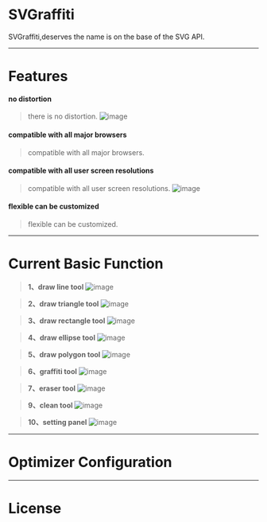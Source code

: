 # SVGraffiti
 SVGraffiti,deserves the name is on the base of the SVG API.

----------

# Features

#### **no distortion**
> there is no distortion.
> ![image](https://github.com/linmingdao/SVGraffiti/raw/master/screenshots/no_distortion.gif)

#### **compatible with all major browsers**
> compatible with all major browsers.

#### **compatible with all user screen resolutions**
> compatible with all user screen resolutions.
> ![image](https://github.com/linmingdao/SVGraffiti/raw/master/screenshots/screen_resolutions.gif)

#### **flexible can be customized**
> flexible can be customized.

----------

# Current Basic Function

> **1、draw line tool**
> ![image](https://github.com/linmingdao/SVGraffiti/raw/master/screenshots/drawLine.gif)

> **2、draw triangle tool**
> ![image](https://github.com/linmingdao/SVGraffiti/raw/master/screenshots/drawTriangle.gif)

> **3、draw rectangle tool**
> ![image](https://github.com/linmingdao/SVGraffiti/raw/master/screenshots/drawRectangle.gif)

> **4、draw ellipse tool**
> ![image](https://github.com/linmingdao/SVGraffiti/raw/master/screenshots/drawEllipse.gif)

> **5、draw polygon tool**
> ![image](https://github.com/linmingdao/SVGraffiti/raw/master/screenshots/drawPolygon.gif)

> **6、graffiti tool**
> ![image](https://github.com/linmingdao/SVGraffiti/raw/master/screenshots/graffiti.gif)

> **7、eraser tool**
> ![image](https://github.com/linmingdao/SVGraffiti/raw/master/screenshots/eraser.gif)

> **9、clean tool**
> ![image](https://github.com/linmingdao/SVGraffiti/raw/master/screenshots/clean.gif)

> **10、setting panel**
> ![image](https://github.com/linmingdao/SVGraffiti/raw/master/screenshots/setting.gif)

----------

# Optimizer Configuration

----------

# License